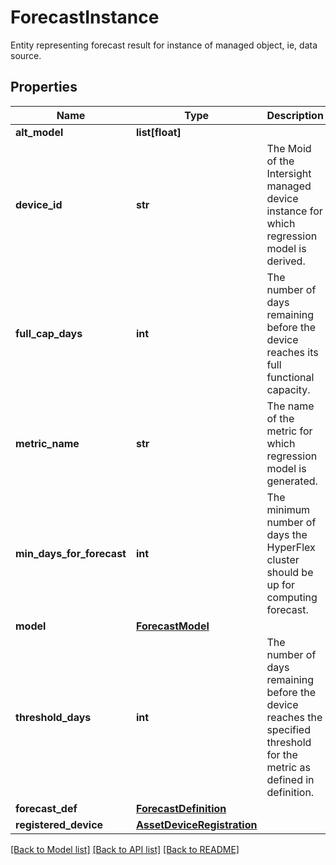 # ForecastInstance

Entity representing forecast result for instance of managed object, ie, data source. 
## Properties
Name | Type | Description | Notes
------------ | ------------- | ------------- | -------------
**alt_model** | **list[float]** |  | [optional] 
**device_id** | **str** | The Moid of the Intersight managed device instance for which regression model is derived.   | [optional] [readonly] 
**full_cap_days** | **int** | The number of days remaining before the device reaches its full functional capacity.   | [optional] [readonly] 
**metric_name** | **str** | The name of the metric for which regression model is generated.   | [optional] [readonly] 
**min_days_for_forecast** | **int** | The minimum number of days the HyperFlex cluster should be up for computing forecast.   | [optional] [readonly] 
**model** | [**ForecastModel**](ForecastModel.md) |  | [optional] 
**threshold_days** | **int** | The number of days remaining before the device reaches the specified threshold for the metric as defined in definition.    | [optional] [readonly] 
**forecast_def** | [**ForecastDefinition**](.md) |  | [optional] 
**registered_device** | [**AssetDeviceRegistration**](.md) |  | [optional] 

[[Back to Model list]](../README.md#documentation-for-models) [[Back to API list]](../README.md#documentation-for-api-endpoints) [[Back to README]](../README.md)


